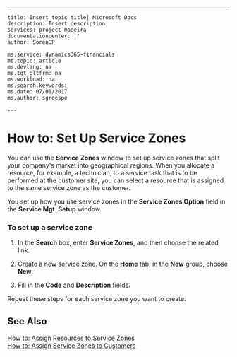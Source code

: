 ---
    title: Insert topic title| Microsoft Docs
    description: Insert description
    services: project-madeira
    documentationcenter: ''
    author: SorenGP

    ms.service: dynamics365-financials
    ms.topic: article
    ms.devlang: na
    ms.tgt_pltfrm: na
    ms.workload: na
    ms.search.keywords:
    ms.date: 07/01/2017
    ms.author: sgroespe

    ---
# How to: Set Up Service Zones
You can use the **Service Zones** window to set up service zones that split your company's market into geographical regions. When you allocate a resource, for example, a technician, to a service task that is to be performed at the customer site, you can select a resource that is assigned to the same service zone as the customer.  
  
 You set up how you use service zones in the **Service Zones Option** field in the **Service Mgt. Setup** window.  
  
### To set up a service zone  
  
1.  In the **Search** box, enter **Service Zones**, and then choose the related link.  
  
2.  Create a new service zone. On the **Home** tab, in the **New** group, choose **New**.  
  
3.  Fill in the **Code** and **Description** fields.  
  
 Repeat these steps for each service zone you want to create.  
  
## See Also  
 [How to: Assign Resources to Service Zones](../how-to-assign-resources-to-service-zones.md)   
 [How to: Assign Service Zones to Customers](../how-to-assign-service-zones-to-customers.md)